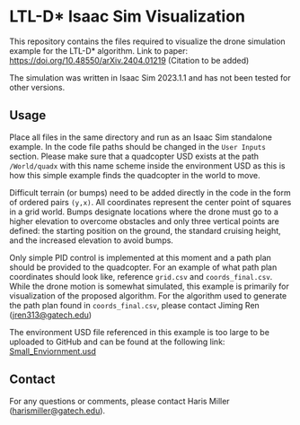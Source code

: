 # LTL-D* Isaac Sim Visualization
This repository contains the files required to visualize the drone simulation example for the LTL-D* algorithm.
Link to paper: https://doi.org/10.48550/arXiv.2404.01219 (Citation to be added)

The simulation was written in Isaac Sim 2023.1.1 and has not been tested for other versions.

## Usage
Place all files in the same directory and run as an Isaac Sim standalone example. In the code file paths should be changed in the `User Inputs` section. Please make sure that a quadcopter USD exists at the path `/World/quadx` with this name scheme inside the environment USD as this is how this simple example finds the quadcopter in the world to move.

Difficult terrain (or bumps) need to be added directly in the code in the form of ordered pairs `(y,x)`. All coordinates represent the center point of squares in a grid world. Bumps designate locations where the drone must go to a higher elevation to overcome obstacles and only three vertical points are defined: the starting position on the ground, the standard cruising height, and the increased elevation to avoid bumps.

Only simple PID control is implemented at this moment and a path plan should be provided to the quadcopter. For an example of what path plan coordinates should look like, reference `grid.csv` and `coords_final.csv`. While the drone motion is somewhat simulated, this example is primarily for visualization of the proposed algorithm. For the algorithm used to generate the path plan found in `coords_final.csv`, please contact Jiming Ren (jren313@gatech.edu)

The environment USD file referenced in this example is too large to be uploaded to GitHub and can be found at the following link: [Small_Enviornment.usd](https://gtvault-my.sharepoint.com/:u:/g/personal/hmiller43_gatech_edu/Ed6wUSYb7UVHnxqCYqqqpQUBMMfWg0RtWXO7g1M0Osqr3g?e=ya8spc)

## Contact
For any questions or comments, please contact  Haris Miller (harismiller@gatech.edu).
